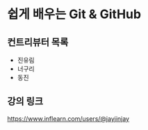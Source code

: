 # 쉽게 배우는 Git & GitHub

## 컨트리뷰터 목록

- 진유림
- 너구리
- 동진

## 강의 링크
https://www.inflearn.com/users/@jayjinjay